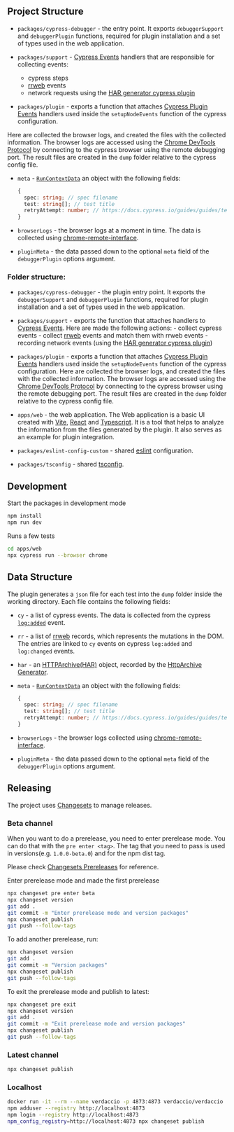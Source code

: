 ## Project Structure

- `packages/cypress-debugger` - the entry point. It exports `debuggerSupport` and `debuggerPlugin` functions, required for plugin installation and a set of types used in the web application.

- `packages/support` - [Cypress Events](https://docs.cypress.io/api/cypress-api/catalog-of-events) handlers that are responsible for collecting events:

  - cypress steps
  - [rrweb](https://www.npmjs.com/package/rrweb) events
  - network requests using the [HAR generator cypress plugin](https://github.com/NeuraLegion/cypress-har-generator)

- `packages/plugin` - exports a function that attaches [Cypress Plugin Events](https://docs.cypress.io/api/plugins/writing-a-plugin) handlers used inside the `setupNodeEvents` function of the cypress configuration.

Here are collected the browser logs, and created the files with the collected information. The browser logs are accessed using the [Chrome DevTools Protocol](https://chromedevtools.github.io/devtools-protocol/) by connecting to the cypress browser using the remote debugging port. The result files are created in the `dump` folder relative to the cypress config file.

- `meta` - [`RunContextData`](./packages/support/src/cy/runContext.ts) an object with the following fields:

  ```typescript
  {
    spec: string; // spec filename
    test: string[]; // test title
    retryAttempt: number; // https://docs.cypress.io/guides/guides/test-retries
  }
  ```

- `browserLogs` - the browser logs at a moment in time. The data is collected using [chrome-remote-interface](https://www.npmjs.com/package/chrome-remote-interface).

- `pluginMeta` - the data passed down to the optional `meta` field of the `debuggerPlugin` options argument.

### Folder structure:

- `packages/cypress-debugger` - the plugin entry point. It exports the `debuggerSupport` and `debuggerPlugin` functions, required for plugin installation and a set of types used in the web application.

- `packages/support` - exports the function that attaches handlers to [Cypress Events](https://docs.cypress.io/api/cypress-api/catalog-of-events). Here are made the following actions: - collect cypress events - collect [rrweb](https://www.npmjs.com/package/rrweb) events and match them with rrweb events - recording network events (using the [HAR generator cypress plugin](https://github.com/NeuraLegion/cypress-har-generator))

- `packages/plugin` - exports a function that attaches [Cypress Plugin Events](https://docs.cypress.io/api/plugins/writing-a-plugin) handlers used inside the `setupNodeEvents` function of the cypress configuration. Here are collected the browser logs, and created the files with the collected information.
  The browser logs are accessed using the [Chrome DevTools Protocol](https://chromedevtools.github.io/devtools-protocol/) by connecting to the cypress browser using the remote debugging port.
  The result files are created in the `dump` folder relative to the cypress config file.
- `apps/web` - the web application.
  The Web application is a basic UI created with [Vite](https://vitejs.dev/), [React](https://react.dev/) and [Typescript](https://www.typescriptlang.org/). It is a tool that helps to analyze the information from the files generated by the plugin. It also serves as an example for plugin integration.
- `packages/eslint-config-custom` - shared [eslint](https://eslint.org/) configuration.

- `packages/tsconfig` - shared [tsconfig](https://www.typescriptlang.org/docs/handbook/tsconfig-json.html).

## Development

Start the packages in development mode

```sh
npm install
npm run dev
```

Runs a few tests

```sh
cd apps/web
npx cypress run --browser chrome
```

## Data Structure

The plugin generates a `json` file for each test into the `dump` folder inside the working directory. Each file contains the following fields:

- `cy` - a list of cypress events. The data is collected from the cypress [`log:added`](https://docs.cypress.io/api/cypress-api/catalog-of-events) event.

- `rr` - a list of [rrweb](https://www.npmjs.com/package/rrweb) records, which represents the mutations in the DOM. The entries are linked to `cy` events on cypress `log:added` and `log:changed` events.

- `har` - an [HTTPArchive(HAR)](http://www.softwareishard.com/blog/har-12-spec/) object, recorded by the [HttpArchive Generator](https://github.com/NeuraLegion/cypress-har-generator).

- `meta` - [`RunContextData`](./packages/support/src/cy/runContext.ts) an object with the following fields:

  ```typescript
  {
    spec: string; // spec filename
    test: string[]; // test title
    retryAttempt: number; // https://docs.cypress.io/guides/guides/test-retries
  }
  ```

- `browserLogs` - the browser logs collected using [chrome-remote-interface](https://www.npmjs.com/package/chrome-remote-interface).

- `pluginMeta` - the data passed down to the optional `meta` field of the `debuggerPlugin` options argument.

## Releasing

The project uses [Changesets](https://github.com/changesets/changesets) to manage releases.

### Beta channel

When you want to do a prerelease, you need to enter prerelease mode. You can do that with the `pre enter <tag>`. The tag that you need to pass is used in versions(e.g. `1.0.0-beta.0`) and for the npm dist tag.

Please check [Changesets Prereleases](https://github.com/changesets/changesets/blob/main/docs/prereleases.md) for reference.

Enter prerelease mode and made the first prerelease

```sh
npx changeset pre enter beta
npx changeset version
git add .
git commit -m "Enter prerelease mode and version packages"
npx changeset publish
git push --follow-tags
```

To add another prerelease, run:

```sh
npx changeset version
git add .
git commit -m "Version packages"
npx changeset publish
git push --follow-tags
```

To exit the prerelease mode and publish to latest:

```sh
npx changeset pre exit
npx changeset version
git add .
git commit -m "Exit prerelease mode and version packages"
npx changeset publish
git push --follow-tags
```

### Latest channel

```sh
npx changeset publish
```

### Localhost

```sh
docker run -it --rm --name verdaccio -p 4873:4873 verdaccio/verdaccio
npm adduser --registry http://localhost:4873
npm login --registry http://localhost:4873
npm_config_registry=http://localhost:4873 npx changeset publish
```
